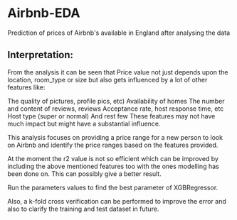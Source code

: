# Airbnb-EDA
Prediction of prices of Airbnb's available in England after analysing the data

Interpretation:
----------------------

From the analysis it can be seen that Price value not just depends upon the location, room_type or size but also gets influenced by a lot of other features like:

The quality of pictures, profile pics, etc)
Availability of homes
The number and content of reviews, reviews
Acceptance rate, host response time, etc
Host type (super or normal)
And rest few
These features may not have much impact but might have a substantial influence.

This analysis focuses on providing a price range for a new person to look on Airbnb and identify the price ranges based on the features provided.

At the moment the r2 value is not so efficient which can be improved by including the above mentioned features too with the ones modelling has been done on. This can possibly give a better result.

Run the parameters values to find the best parameter of XGBRegressor.

Also, a k-fold cross verification can be performed to improve the error and also to clarify the training and test dataset in future.
